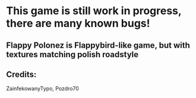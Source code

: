 # This game is still work in progress, there are many known bugs!
## Flappy Polonez is Flappybird-like game, but with textures matching polish roadstyle

## Credits:
ZainfekowanyTypo,
Pozdro70
